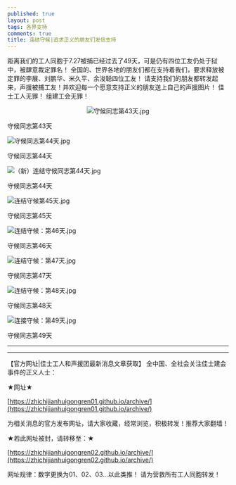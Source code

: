```yaml
---
published: true
layout: post
tags: 各界支持
comments: true
title: 连结守候|追求正义的朋友们发信支持
---
```

<head>

距离我们的工人同胞于7.27被捕已经过去了49天，可是仍有四位工友仍处于狱中，被肆意裁定罪名！
全国的、世界各地的朋友们都在支持着我们，要求释放被定罪的李展、刘鹏华、米久平、余浚聪四位工友！
请支持我们的朋友都转发起来，声援被捕工友！并欢迎每一个愿意支持正义的朋友送上自己的声援图片！
佳士工人无罪！
组建工会无罪！

</head>

<p align= "center">

<img src="https://i.loli.net/2018/09/15/5b9c9d83963c0.jpg" alt="守候同志第43天.jpg" title="守候同志第43天.jpg" />

守候同志第43天

<img src="https://i.loli.net/2018/09/15/5b9c9d7d8f119.jpg" alt="守候同志第44天.jpg" title="守候同志第44天.jpg" />

守候同志第44天

<img src="https://i.loli.net/2018/09/15/5b9c9d82ae9e5.jpg" alt="（新）连结守候同志第44天.jpg" title="（新）连结守候同志第44天.jpg" />

守候同志第44天

<img src="https://i.loli.net/2018/09/15/5b9c9d9805f68.jpg" alt="连结守候第45天.jpg" title="连结守候第45天.jpg" />

守候同志第45天

<img src="https://i.loli.net/2018/09/15/5b9c9d85cd830.jpg" alt="连结守候：第46天.jpg" title="连结守候：第46天.jpg" />

守候同志第46天

<img src="https://i.loli.net/2018/09/15/5b9c9d8558304.jpg" alt="连结守候：第47天.jpg" title="连结守候：第47天.jpg" />

守候同志第47天

<img src="https://i.loli.net/2018/09/15/5b9c9d8639067.jpg" alt="连结守候：第48天.jpg" title="连结守候：第48天.jpg" />

守候同志第48天

<img src="https://i.loli.net/2018/09/15/5b9c9d73b1e5b.jpg" alt="连接守候：第49天.jpg" title="连接守候：第49天.jpg" />

守候同志第49天

</p>

---

---

【官方网址|佳士工人和声援团最新消息文章获取】
全中国、全社会关注佳士建会事件的正义人士：

★网址★

[https://zhichijianhuigongren01.github.io/archive/](https://zhichijianhuigongren01.github.io/archive/)

为相关消息的官方发布网址，请大家收藏，经常浏览，积极转发！推荐大家翻墙！

★若此网址被封，请转移至：★

[https://zhichijianhuigongren02.github.io/archive/](https://zhichijianhuigongren02.github.io/archive/)

网址规律：数字更换为01、02、03...以此类推！
请为营救所有工人同胞转发！
